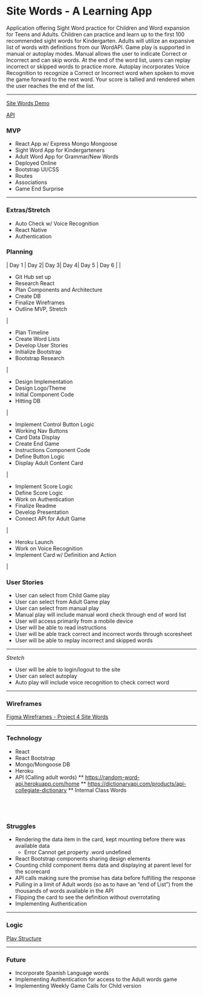 # Site Words - A Learning App

Application offering Sight Word practice for Children and Word expansion for Teens and Adults. Children can practice and learn up to the first 100 recommended sight words for Kindergarten. Adults will utilize an expansive list of words with definitions from our WordAPI. Game play is supported in manual or autoplay modes. Manual allows the user to indicate Correct or Incorrect and can skip words. At the end of the word list, users can replay incorrect or skipped words to practice more. Autoplay incorporates Voice Recognition to recognize a Correct or Incorrect word when spoken to move the game forward to the next word. Your score is tallied and rendered when the user reaches the end of the list.
<br>

---

[Site Words Demo](https://site-words-app.herokuapp.com)

[API](site-words.herokuapp.com/child)

### MVP

- React App w/ Express Mongo Mongoose
- Sight Word App for Kindergarteners
- Adult Word App for Grammar/New Words
- Deployed Online
- Bootstrap UI/CSS
- Routes
- Associations
- Game End Surprise
  <br>

---

### Extras/Stretch

- Auto Check w/ Voice Recognition
- React Native
- Authentication

### Planning

| Day 1 | Day 2| Day 3| Day 4| Day 5 | Day 6 |
| <ul><li>Git Hub set up</li><li>Research React</li><li>Plan Components and Architecture</li><li>Create DB</li><li>Finalize Wireframes</li><li>Outline MVP, Stretch</li></ul> | <ul><li>Plan Timeline </li><li>Create Word Lists</li><li>Develop User Stories</li><li>Initialize Bootstrap</li><li> Bootstrap Research</li></ul> | <ul><li>Design Implementation</li><li>Design Logo/Theme </li><li>Initial Component Code</li><li> Hitting DB</li></ul> | <ul><li>Implement Control Button Logic</li><li>Working Nav Buttons</li><li>Card Data Display </li><li>Create End Game</li><li>Instructions Component Code</li><li>Define Button Logic</li><li>Display Adult Content Card</li></ul> | <ul><li>Implement Score Logic</li><li>Define Score Logic </li><li>Work on Authentication </li><li>Finalize Readme</li><li>Develop Presentation </li><li>Connect API for Adult Game</li></ul> | <ul><li>Heroku Launch</li><li>Work on Voice Recognition </li><li>Implement Card w/ Definition and Action</li></ul>|

### User Stories

- User can select from Child Game play
- User can select from Adult Game play
- User can select from manual play
- Manual play will include manual word check through end of word list
- User will access primarily from a mobile device
- User will be able to read instructions
- User will be able track correct and incorrect words through scoresheet
- User will be able to replay incorrect and skipped words

---

_Stretch_

- User will be able to login/logout to the site
- User can select autoplay
- Auto play will include voice recognition to check correct word
  <br>

---

### Wireframes

[Figma Wireframes - Project 4 Site Words](https://www.figma.com/file/e9h34Xc3p9uappdPHDMq2F/Project-4)
<br>

---

### Technology

- React
- React Bootstrap
- Mongo/Mongoose DB
- Heroku
- API (Calling adult words)
  ** https://random-word-api.herokuapp.com/home
  ** https://dictionaryapi.com/products/api-collegiate-dictionary
  \*\* Internal Class Words

## <br>

### Struggles

- Rendering the data item in the card, kept mounting before there was available data
  - Error Cannot get property .word undefined
- React Bootstrap components sharing design elements
- Counting child component items data and displaying at parent level for the scorecard
- API calls making sure the promise has data before fulfilling the response
- Pulling in a limit of Adult words (so as to have an “end of List”) from the thousands of words available in the API
- Flipping the card to see the definition without overrotating
- Implementing Authentication
  <br>

---

### Logic

[Play Structure](https://docs.google.com/presentation/d/1Vw-8hVFl4E5waPoqsAb1W9fgJd0FWT5DjaGUAgNApLk/edit#slide=id.p)
<br>

---

### Future

- Incorporate Spanish Language words
- Implementing Authentication for access to the Adult words game
- Implementing Weekly Game Calls for Child version

